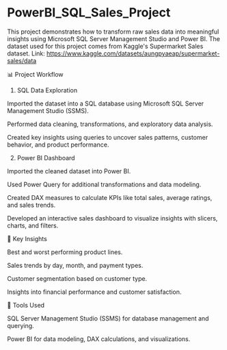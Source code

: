 # PowerBI_SQL_Sales_Project

This project demonstrates how to transform raw sales data into meaningful insights using Microsoft SQL Server Management Studio and Power BI. The dataset used for this project comes from Kaggle's Supermarket Sales dataset. Link: https://www.kaggle.com/datasets/aungpyaeap/supermarket-sales/data 

📊 Project Workflow

1. SQL Data Exploration

Imported the dataset into a SQL database using Microsoft SQL Server Management Studio (SSMS).

Performed data cleaning, transformations, and exploratory data analysis.

Created key insights using queries to uncover sales patterns, customer behavior, and product performance.

2. Power BI Dashboard

Imported the cleaned dataset into Power BI.

Used Power Query for additional transformations and data modeling.

Created DAX measures to calculate KPIs like total sales, average ratings, and sales trends.

Developed an interactive sales dashboard to visualize insights with slicers, charts, and filters.

🚀 Key Insights

Best and worst performing product lines.

Sales trends by day, month, and payment types.

Customer segmentation based on customer type.

Insights into financial performance and customer satisfaction.

🔧 Tools Used

SQL Server Management Studio (SSMS) for database management and querying.

Power BI for data modeling, DAX calculations, and visualizations.

